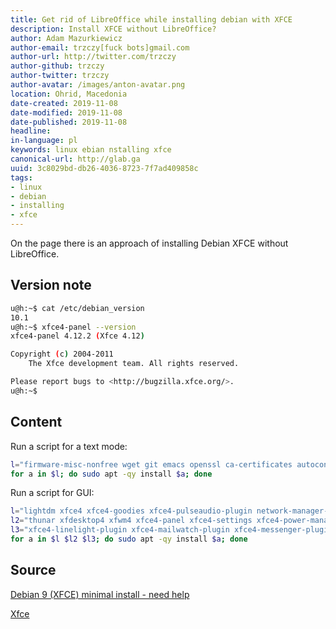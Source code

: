 ```yaml
---
title: Get rid of LibreOffice while installing debian with XFCE
description: Install XFCE without LibreOffice?
author: Adam Mazurkiewicz
author-email: trzczy[fuck bots]gmail.com
author-url: http://twitter.com/trzczy
author-github: trzczy
author-twitter: trzczy
author-avatar: /images/anton-avatar.png
location: Ohrid, Macedonia
date-created: 2019-11-08
date-modified: 2019-11-08
date-published: 2019-11-08
headline:
in-language: pl
keywords: linux ebian nstalling xfce
canonical-url: http://glab.ga
uuid: 3c8029bd-db26-4036-8723-7f7ad409858c
tags:
- linux
- debian
- installing
- xfce
---
```


On the page there is an approach of installing Debian XFCE without LibreOffice.

## Version note

```bash
u@h:~$ cat /etc/debian_version
10.1
u@h:~$ xfce4-panel --version
xfce4-panel 4.12.2 (Xfce 4.12)

Copyright (c) 2004-2011
	The Xfce development team. All rights reserved.

Please report bugs to <http://bugzilla.xfce.org/>.
u@h:~$
```

## Content

Run a script for a text mode:

```bash
l="firmware-misc-nonfree wget git emacs openssl ca-certificates autoconf automake libtool texinfo build-essential ufw gufw dnsutils gvfs sox fping hplip bind-utils dns-utils firmware-atheros gdebi xournal gparted dirmngr mbr isohybrid syslinux-utils ntfs-3g"
for a in $l; do sudo apt -qy install $a; done 
```
Run a script for GUI:

```bash
l="lightdm xfce4 xfce4-goodies xfce4-pulseaudio-plugin network-manager-gnome evince"
l2="thunar xfdesktop4 xfwm4 xfce4-panel xfce4-settings xfce4-power-manager xfce4-session xfconf xfce4-notifyd mousepad ristretto xfce4-taskmanager xfce4-screenshooter xfce4-terminal xfce4-notes xfce4-goodies xfce4-appfinder xfce4-clipman xfwm4-themes xfburn orage xfce4-whiskermenu-plugin xfce4-indicator-plugin xfce4-pulseaudio-plugin xfce4-battery-plugin xfce4-power-manager-plugins xfce4-clipman-plugin xfce4-datetime-plugin xfce4-genmon-plugin"
l3="xfce4-linelight-plugin xfce4-mailwatch-plugin xfce4-messenger-plugin xfce4-mount-plugin xfce4-mpc-plugin xfce4-netload-plugin xfce4-notes-plugin xfce4-places-plugin xfce4-quicklauncher-plugin xfce4-radio-plugin xfce4-screenshooter-plugin xfce4-sensors-plugin xfce4-smartbookmark-plugin xfce4-systemload-plugin xfce4-timer-plugin xfce4-verve-plugin xfce4-wavelan-plugin xfce4-weather-plugin xfce4-wmdock-plugin xfce4-xkb-plugin xfce4-cpufreq-plugin xfce4-cpugraph-plugin xfce4-dict xfce4-diskperf-plugin xfce4-equake-plugin xfce4-fsguard-plugin xfce4-hdaps"
for a in $l $l2 $l3; do sudo apt -qy install $a; done
```


## Source

[Debian 9 (XFCE) minimal install - need help](https://www.reddit.com/r/debian/comments/7mqyll/debian_9_xfce_minimal_install_need_help/)



[Xfce](https://wiki.debian.org/Xfce)
